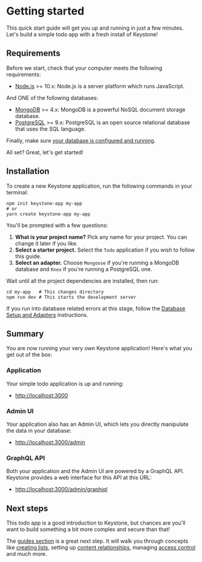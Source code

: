 <!--[meta]
section: quick-start
title: Getting started
order: 1
slug: /quick-start/
[meta]-->

# Getting started

This quick start guide will get you up and running in just a few minutes. Let's build a simple todo app with a fresh install of Keystone!

## Requirements

Before we start, check that your computer meets the following requirements:

- [Node.js](https://nodejs.org/) >= 10.x: Node.js is a server platform which runs JavaScript.

And ONE of the following databases:

- [MongoDB](https://www.mongodb.com/) >= 4.x: MongoDB is a powerful NoSQL document storage database.
- [PostgreSQL](https://www.postgresql.org) >= 9.x: PostgreSQL is an open source relational database that uses the SQL language.

Finally, make sure [your database is configured and running](/docs/quick-start/adapters.md).

All set? Great, let's get started!

## Installation

To create a new Keystone application, run the following commands in your terminal:

```shell allowCopy=false showLanguage=false
npm init keystone-app my-app
# or
yarn create keystone-app my-app
```

You'll be prompted with a few questions:

1. **What is your project name?** Pick any name for your project. You can change it later if you like.
2. **Select a starter project.** Select the `Todo` application if you wish to follow this guide.
3. **Select an adapter.** Choose `Mongoose` if you're running a MongoDB database and `Knex` if you're running a PostgreSQL one.

Wait until all the project dependencies are installed, then run:

```shell allowCopy=false showLanguage=false
cd my-app   # This changes directory
npm run dev # This starts the development server
```

If you run into database related errors at this stage, follow the [Database Setup and Adapters](/docs/quick-start/adapters.md) instructions.

## Summary

You are now running your very own Keystone application! Here's what you get out of the box:

### Application

Your simple todo application is up and running:

- [http://localhost:3000](http://localhost:3000)

### Admin UI

Your application also has an Admin UI, which lets you directly manipulate the data in your database:

- [http://localhost:3000/admin](http://localhost:3000/admin)

### GraphQL API

Both your application and the Admin UI are powered by a GraphQL API.
Keystone provides a web interface for this API at this URL:

- [http://localhost:3000/admin/graphiql](http://localhost:3000/admin/graphiql)

## Next steps

This todo app is a good introduction to Keystone, but chances are you'll want to build something a bit more complex and secure than that!

<!-- FIXME:TL Next step should be tutorials, not guides. -->

The [guides section](/docs/guides/index.md) is a great next step.
It will walk you through concepts like [creating lists](/docs/tutorials/add-lists.md),
setting up [content relationships](/docs/tutorials/relationships.md),
managing [access control](/docs/guides/access-control.md) and much more.
